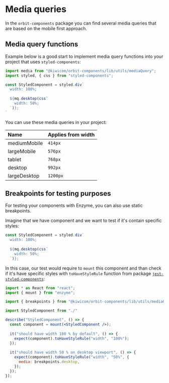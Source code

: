 # Media queries

In the `orbit-components` package you can find several media queries that are based on the mobile first approach.

## Media query functions

Example below is a good start to implement media query functions into your project that uses `styled-components`:
```jsx
import media from "@kiwicom/orbit-components/lib/utils/mediaQuery";
import styled, { css } from "styled-components";

const StyledComponent = styled.div`
  width: 100%;
  
  ${mq.desktop(css`
    width: 50%;
  `)};
`
```

You can use these media queries in your project:

| Name          | Applies from width    |
| :------------ | :-------------------- |
| mediumMobile  | `414px`               |
| largeMobile   | `576px`               |
| tablet        | `768px`               |
| desktop       | `992px`               |
| largeDesktop  | `1200px`              |

## Breakpoints for testing purposes

For testing your components with Enzyme, you can also use static breakpoints.

Imagine that we have component and we want to test if it's contain specific styles:
```jsx
const StyledComponent = styled.div`
  width: 100%;
  
  ${mq.desktop(css`
    width: 50%;
  `)};
```

In this case, our test would require to `mount` this component and than check if it's have specific styles with `toHaveStyleRule` function from package [`jest-styled-components`](https://www.npmjs.com/package/jest-styled-components):
```jsx
import * as React from "react";
import { mount } from "enzyme";

import { breakpoints } from "@kiwicom/orbit-components/lib/utils/mediaQuery"

import StyledComponent from "./"

describe("StyledComponent", () => {
  const component = mount(<StyledComponent />);
  
  it("should have width 100 % by default", () => {
    expect(component).toHaveStyleRule("width", "100%");
  });
  
  it("should have width 50 % on desktop viewport", () => {
    expect(component).toHaveStyleRule("width", "50%", {
      media: breakpoints.desktop,
    });
  });
});
```
